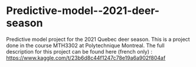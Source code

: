 # Predictive-model--2021-deer-season
Predictive model project for the 2021 Quebec deer season. This is a project done in the course MTH3302 at Polytechnique Montreal. 
The full description for this project can be found here (french only) : https://www.kaggle.com/t/23b6d8c44f1247c78e19a6a902f804af 
